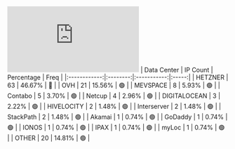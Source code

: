 ![Diagramm](https://github.com/obajay/StateSync-snapshots/blob/main/Projects/Quicksilver/1/README.md)
| Data Center | IP Count | Percentage | Freq |
|:------------:|:--------:|:-----------:|:-----:|
| HETZNER | 63 | 46.67% | 🔴 |
| OVH | 21 | 15.56% | 🟢 |
| MEVSPACE | 8 | 5.93% | 🟢 |
| Contabo | 5 | 3.70% | 🟢 |
| Netcup | 4 | 2.96% | 🟢 |
| DIGITALOCEAN | 3 | 2.22% | 🟢 |
| HIVELOCITY | 2 | 1.48% | 🟢 |
| Interserver | 2 | 1.48% | 🟢 |
| StackPath | 2 | 1.48% | 🟢 |
| Akamai | 1 | 0.74% | 🟢 |
| GoDaddy | 1 | 0.74% | 🟢 |
| IONOS | 1 | 0.74% | 🟢 |
| IPAX | 1 | 0.74% | 🟢 |
| myLoc | 1 | 0.74% | 🟢 |
| OTHER | 20 | 14.81% | 🟢 |